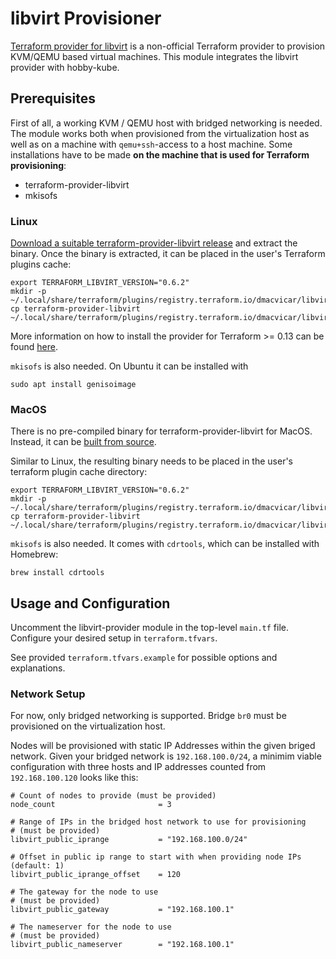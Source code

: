 # libvirt Provisioner

[Terraform provider for libvirt](https://github.com/dmacvicar/terraform-provider-libvirt) is a non-official Terraform provider to provision KVM/QEMU based virtual machines.
This module integrates the libvirt provider with hobby-kube.

## Prerequisites

First of all, a working KVM / QEMU host with bridged networking is needed.
The module works both when provisioned from the virtualization host as well as on a machine with `qemu+ssh`-access to a host machine.
Some installations have to be made **on the machine that is used for Terraform provisioning**:

* terraform-provider-libvirt
* mkisofs

### Linux

[Download a suitable terraform-provider-libvirt release](https://github.com/dmacvicar/terraform-provider-libvirt/releases) and extract the binary.
Once the binary is extracted, it can be placed in the user's Terraform plugins cache:

```
export TERRAFORM_LIBVIRT_VERSION="0.6.2"
mkdir -p ~/.local/share/terraform/plugins/registry.terraform.io/dmacvicar/libvirt/$TERRAFORM_LIBVIRT_VERSION/linux_amd64
cp terraform-provider-libvirt ~/.local/share/terraform/plugins/registry.terraform.io/dmacvicar/libvirt/$TERRAFORM_LIBVIRT_VERSION/linux_amd64
```

More information on how to install the provider for Terraform >= 0.13 can be found [here](https://github.com/dmacvicar/terraform-provider-libvirt/blob/master/docs/migration-13.md).

`mkisofs` is also needed.
On Ubuntu it can be installed with

```
sudo apt install genisoimage
```

### MacOS

There is no pre-compiled binary for terraform-provider-libvirt for MacOS.
Instead, it can be [built from source](https://github.com/dmacvicar/terraform-provider-libvirt#building-from-source).

Similar to Linux, the resulting binary needs to be placed in the user's terraform plugin cache directory:

```
export TERRAFORM_LIBVIRT_VERSION="0.6.2"
mkdir -p ~/.local/share/terraform/plugins/registry.terraform.io/dmacvicar/libvirt/$TERRAFORM_LIBVIRT_VERSION/darwin_amd64
cp terraform-provider-libvirt ~/.local/share/terraform/plugins/registry.terraform.io/dmacvicar/libvirt/$TERRAFORM_LIBVIRT_VERSION/darwin_amd64
```

`mkisofs` is also needed.
It comes with `cdrtools`, which can be installed with Homebrew:

```
brew install cdrtools
```

## Usage and Configuration

Uncomment the libvirt-provider module in the top-level `main.tf` file.
Configure your desired setup in `terraform.tfvars`.

See provided `terraform.tfvars.example` for possible options and explanations.

### Network Setup

For now, only bridged networking is supported.
Bridge `br0` must be provisioned on the virtualization host.

Nodes will be provisioned with static IP Addresses within the given briged network.
Given your bridged network is `192.168.100.0/24`, a minimim viable configuration with three hosts and IP addresses counted from `192.168.100.120` looks like this:

```
# Count of nodes to provide (must be provided)
node_count                       = 3

# Range of IPs in the bridged host network to use for provisioning
# (must be provided)
libvirt_public_iprange           = "192.168.100.0/24"

# Offset in public ip range to start with when providing node IPs (default: 1)
libvirt_public_iprange_offset    = 120

# The gateway for the node to use
# (must be provided)
libvirt_public_gateway           = "192.168.100.1"

# The nameserver for the node to use
# (must be provided)
libvirt_public_nameserver        = "192.168.100.1"
```
